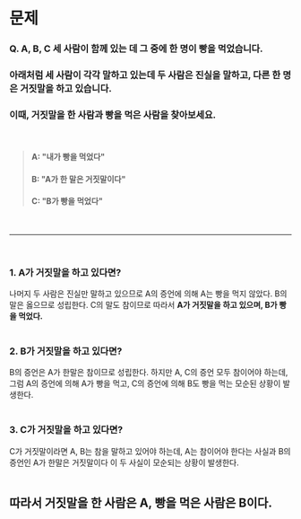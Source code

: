 # 문제
### Q. A, B, C 세 사람이 함께 있는 데 그 중에 한 명이 빵을 먹었습니다.
### 아래처럼 세 사람이 각각 말하고 있는데 두 사람은 진실을 말하고, 다른 한 명은 거짓말을 하고 있습니다.
### 이때, **거짓말을 한 사람과 빵을 먹은 사람을 찾아보세요.**
<br>

>#### A: "내가 빵을 먹었다"<br>
>#### B: "A가 한 말은 거짓말이다"<br>
>#### C: "B가 빵을 먹었다"
<br>

---

<br>

### 1. A가 거짓말을 하고 있다면?<br>
나머지 두 사람은 진실만 말하고 있으므로 A의 증언에 의해 A는 빵을 먹지 않았다. B의 말은 옳으므로 성립한다. C의 말도 참이므로 따라서 __A가 거짓말을 하고 있으며, B가 빵을 먹었다.__
<br>
<br>
### 2. B가 거짓말을 하고 있다면?<br>
B의 증언은 A가 한말은 참이므로 성립한다. 하지만 A, C의 증언 모두 참이어야 하는데, 그럼 A의 증언에 의해 A가 빵을 먹고, C의 증언에 의해 B도 빵을 먹는 모순된 상황이 발생한다.
<br>
<br>
### 3. C가 거짓말을 하고 있다면?<br>
C가 거짓말이라면 A, B는 참을 말하고 있어야 하는데, A는 참이어야 한다는 사실과 B의 증언인 A가 한말은 거짓말이다 이 두 사실이 모순되는 상황이 발생한다.
<br>
<br>
## 따라서 __거짓말을 한 사람은 A, 빵을 먹은 사람은 B이다.__